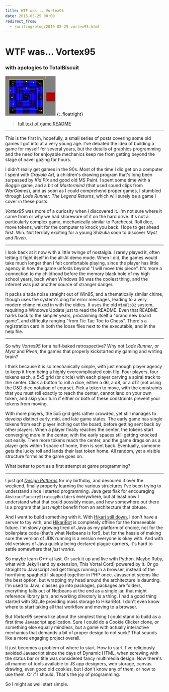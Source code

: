 ```yaml
---
title: WTF was... Vortex95
date: 2015-05-25 00:00
redirect_from:
  - /writing/blog/2015-05-25-vortex95.html
---
```


# WTF was... Vortex95

### with apologies to TotalBiscuit

![Screenshot of Vortex95](2015-05-25-vortex95.png)
{: .floatright}

> [full text of game README](/writing/gamelit/2015-05-25-vortex95-readme.html)

-----

This is the first in, hopefully, a small series of posts covering some old
games I got into at a very young age. I've debated the idea of building a
game for myself for several years, but the details of graphics programming
and the need for enjoyable mechanics keep me from getting beyond the stage
of navel gazing for hours.

I didn't really get games in the 90s. Most of the time I did get on a
computer I spent with *Crayola Art*, a children's drawing program that's
long been surpassed by *Kid Pix* and good old MS Paint. I spent some time
with a *Boggle* game, and a bit of *Mastermind* (that used sound clips from
*WarGames*), and as soon as I could comprehend proper games, I stumbled
through *Lode Runner: The Legend Returns*, which will surely be a game I
cover in these posts.

*Vortex95* was more of a curiosity when I discovered it. I'm not sure where
it came from or why we had shareware of it on the hard drive. It's not a
particularly complex game, mechanically similar to Parcheesi. Roll dice,
move tokens, wait for the computer to knock you back. Hope to get ahead
first. Win. Not terribly exciting for a young Shizuka soon to discover 
*Myst* and *Riven*.

-----

I look back at it now with a little twinge of nostalgia. I rarely played
it, often letting it fight itself in the all-AI demo mode. When I did, the
games would take much longer than I felt comfortable playing, since the
player has little agency in how the game unfolds beyond "I will move *this*
piece". It's more a connection to my childhood before the memory black hole
of my high school years, back when Windows 98 was the coolest thing, and
the internet was just another source of stranger danger.

It packs a tada noise straight out of Win95, and a thematically similar
chime, though uses the system's ding for error messages, leading to a very
modern chime mixed in with the oldies. It uses the old `WinHlp32` system,
requiring a Windows Update just to read the README. Even that README harks
back to the simpler years, proclaiming itself a "brand new board game", and
difficulty ranging "from Tic Tac Toe to Chess". There's a registration 
card in both the loose files next to the executable, and in the help file.

-----

So why *Vortex95* for a half-baked retrospective? Why not *Lode Runner*, or
*Myst* and *Riven*, the games that properly kickstarted my gaming and
writing brain?

I think because it is so mechanically simple, with just enough player
agency to keep it from being a highly overcomplicated coin flip. Four
players, four tokens each, a 5x5 grid (or circle) with each player carving 
a spiral track to the center. Click a button to roll a dice, either a d6,
a d8, or a d12 (not using the D&D dice notation of course). Pick a token to
move, with the constraints that you must roll exactly to reach the center,
cannot land on your own token, and skip your turn if either or both of
these constraints prevent your tokens from moving.

With more players, the 5x5 grid gets rather crowded, yet still manages to
develop distinct early, mid, and late game states. The early game has
single tokens from each player inching out the board, before getting sent
back by other players. When a player finally reaches the center, the tokens
start converging more in the center, with the early spaces still getting
knocked out easily. Then more tokens reach the center, and the game drags
on as a player gets within 1 space of home, then is sent back. Eventually,
someone gets the lucky roll and lands their last token home. All random,
yet a visible structure forms as the game goes on.

What better to port as a first attempt at game programming?

-----

[dp]: http://en.wikipedia.org/wiki/Design_Patterns
[hikari]: /about/boxen.html#hikari
[hikaribot]: /projects/hikaribot.html

I just got [*Design Patterns*][dp] for my birthday, and devoured it over
the weekend, finally properly learning the various structures I've been
trying to understand since I started programming. Java gets flak for
encouraging `AbstractFactoryStrategyBuilder`s everywhere, but at least now
I understand what that could possibly mean, and how somewhere out there is
a program that just *might* benefit from an architecture that obtuse.

And I want to build something with it. With [Hikari still down][hikari], I
don't have a server to toy with, and [HikariBot][hikaribot] is completely
offline for the foreseeable future. I'm slowly growing tired of Java as my
platform of choice, not for the boilerplate code (that's what Netbeans is
for!), but for the hassle of making sure the version of JDK running is a
version everyone is okay with. And with old versions of Java quickly being
declared plague carriers, it's hard to settle somewhere that *just works*.

So maybe learn C++ at last. Or suck it up and live with Python. Maybe Ruby,
what with Jekyll (and by extension, This Vortal Cord) powered by it. Or go
straight to Javascript and get things running in a browser, instead of the
horrifying spaghetti I slapped together in PHP once. Javascript seems like
the best option, but wrapping my head around the architecture is daunting.
I'm used to Java; classes go into packages, packages are folders,
everything falls out of Netbeans at the end as a single jar, that might
reference library jars, and working directory is a thing. I had a good
thing started with SQLite providing mass storage to HikariBot. I don't even
know where to start taking all that workflow and moving to a browser.

But *Vortex95* seems like about the simplest thing I could stand to build
as a first time Javascript application. Sure I could do a Cookie Clicker
clone, or something else equally mindless, but a game with actually
interactive mechanics that demands a bit of proper design to not suck? That
sounds like a more engaging project overall.

It just becomes a problem of where to start. How to start. I've religiously
avoided Javascript since the days of Dynamic HTML, when screwing with the
status bar or title was considered fancy multimedia design. Now there's all
manner of tools available to JS app designers, web storage, canvas drawing,
even good old cookies, but I don't know any of them, or how to use them. Or
if I should. That's the joy of programming.

So I might as well start simple.
